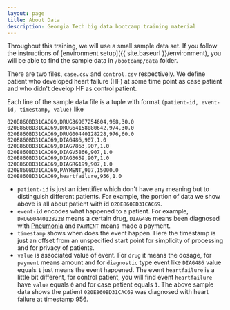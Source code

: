 ```yaml
---
layout: page
title: About Data
description: Georgia Tech big data bootcamp training material
---
```


Throughout this training, we will use a small sample data set. If you follow the instructions of [environment setup]({{ site.baseurl }}/environment), you will be able to find the sample data in `/bootcamp/data` folder.

There are two files, `case.csv` and `control.csv` respectively. We define patient who developed heart failure (HF) at some time point as case patient and who didn't develop HF as control patient.

Each line of the sample data file is a tuple with format `(patient-id, event-id, timestamp, value)` like

``` text
020E860BD31CAC69,DRUG36987254604,968,30.0
020E860BD31CAC69,DRUG64158080642,974,30.0
020E860BD31CAC69,DRUG00440128228,976,60.0
020E860BD31CAC69,DIAG486,907,1.0
020E860BD31CAC69,DIAG7863,907,1.0
020E860BD31CAC69,DIAGV5866,907,1.0
020E860BD31CAC69,DIAG3659,907,1.0
020E860BD31CAC69,DIAGRG199,907,1.0
020E860BD31CAC69,PAYMENT,907,15000.0
020E860BD31CAC69,heartfailure,956,1.0
```

- `patient-id` is just an identifier which don't have any meaning but to distinguish different patients. For example, the portion of data we show above is all about patient with id `020E860BD31CAC69`.
- `event-id` encodes what happened to a patient. For example, `DRUG00440128228` means a certain drug, `DIAG486` means been diagnosed with [Pneumonia](http://www.icd9data.com/2012/Volume1/460-519/480-488/486/486.htm) and `PAYMENT` means made a payment.
- `timestamp` shows when does the event happen. Here the timestamp is just an offset from an unspecified start point for simplicity of processing and for privacy of patients.
- `value` is associated value of event. For `drug` it means the dosage, for `payment` means amount and for `diagnostic` type event like `DIAG486` value equals `1` just means the event happened. The event `heartfailure` is a little bit different, for control patient, you will find event `heartfailure` have `value` equals `0` and for case patient equals `1`. The above sample data shows the patient `020E860BD31CAC69` was diagnosed with heart failure at timestamp 956.

